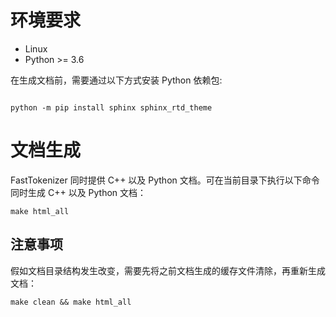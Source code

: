 # 环境要求

- Linux
- Python >= 3.6

在生成文档前，需要通过以下方式安装 Python 依赖包:

```shell

python -m pip install sphinx sphinx_rtd_theme

```

# 文档生成

FastTokenizer 同时提供 C++ 以及 Python 文档。可在当前目录下执行以下命令同时生成 C++ 以及 Python 文档：

```shell
make html_all
```

## 注意事项

假如文档目录结构发生改变，需要先将之前文档生成的缓存文件清除，再重新生成文档：

```shell
make clean && make html_all
```
